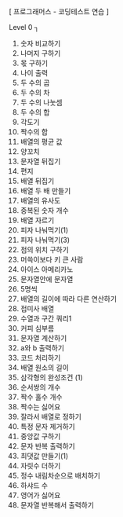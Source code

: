 [ 프로그래머스 - 코딩테스트 연습 ]

Level 0 ┐

1. 숫자 비교하기
2. 나머지 구하기
3. 몫 구하기
4. 나이 출력
5. 두 수의 곱
6. 두 수의 차
7. 두 수의 나눗셈
8. 두 수의 합
9. 각도기
10. 짝수의 합
11. 배열의 평균 값
12. 양꼬치
13. 문자열 뒤집기
14. 편지
15. 배열 뒤집기
16. 배열 두 배 만들기
17. 배열의 유사도
18. 중복된 숫자 개수
19. 배열 자르기
20. 피자 나눠먹기(1)
21. 피자 나눠먹기(3)
22. 점의 위치 구하기
23. 머쓱이보다 키 큰 사람
24. 아이스 아메리카노
25. 문자열안에 문자열
26. 5명씩
27. 배열의 길이에 따라 다른 연산하기
28. 접미사 배열
29. 수열과 구간 쿼리1
30. 커피 심부름
31. 문자열 계산하기
32. a와 b 출력하기
33. 코드 처리하기
34. 배열 원소의 길이
35. 삼각형의 완성조건 (1)
36. 순서쌍의 개수
37. 짝수 홀수 개수
38. 짝수는 싫어요
39. 잘라서 배열로 정하기
40. 특정 문자 제거하기
41. 중앙값 구하기
42. 문자 반복 출력하기
43. 최댓값 만들기(1)
44. 자릿수 더하기
45. 정수 내림차순으로 배치하기
46. 하샤드 수
47. 영어가 싫어요
48. 문자열 반복해서 출력하기
